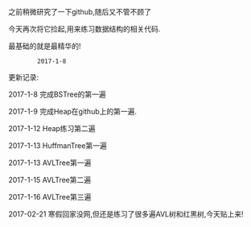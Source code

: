 ﻿之前稍微研究了一下github,随后又不管不顾了

今天再次将它捡起,用来练习数据结构的相关代码.

最基础的就是最精华的!

			2017-1-8

更新记录:

2017-1-8 完成BSTree的第一遍

2017-1-9 完成Heap在github上的第一遍.

2017-1-12 Heap练习第二遍

2017-1-13 HuffmanTree第一遍

2017-1-13 AVLTree第一遍

2017-1-15 AVLTree第二遍

2017-1-16 AVLTree第三遍

2017-02-21 寒假回家没网,但还是练习了很多遍AVL树和红黑树,今天贴上来!